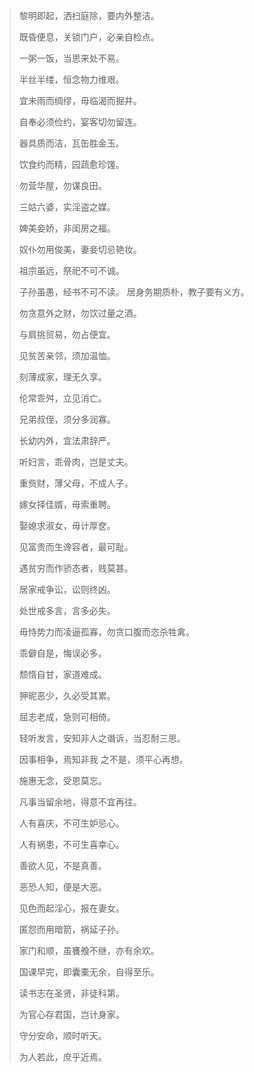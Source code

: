 > 黎明即起，洒扫庭除，要内外整洁。
> 
> 既昏便息，关锁门户，必亲自检点。
> 
> 一粥一饭，当思来处不易。
> 
> 半丝半缕，恒念物力维艰。
>
> 宜未雨而绸缪，毋临渴而掘井。
> 
> 自奉必须俭约，宴客切勿留连。
> 
> 器具质而洁，瓦缶胜金玉。
> 
> 饮食约而精，园蔬愈珍馐。
> 
> 勿营华屋，勿谋良田。
> 
> 三姑六婆，实淫盗之媒。
> 
> 婢美妾娇，非闺房之福。
> 
> 奴仆勿用俊美，妻妾切忌艳妆。
> 
> 祖宗虽远，祭祀不可不诚。
> 
> 子孙虽愚，经书不可不读。
> 居身务期质朴，教子要有义方。
> 
> 勿贪意外之财，勿饮过量之酒。
> 
> 与肩挑贸易，勿占便宜。
> 
> 见贫苦亲邻，须加温恤。
> 
> 刻薄成家，理无久享。
> 
> 伦常乖舛，立见消亡。
> 
> 兄弟叔侄，须分多润寡。
> 
> 长幼内外，宜法肃辞严。
> 
> 听妇言，乖骨肉，岂是丈夫。
> 
> 重赀财，薄父母，不成人子。
> 
> 嫁女择佳婿，毋索重聘。
> 
> 娶媳求淑女，毋计厚奁。
> 
> 见富贵而生谗容者，最可耻。
> 
> 遇贫穷而作骄态者，贱莫甚。
> 
> 居家戒争讼，讼则终凶。
> 
> 处世戒多言，言多必失。
> 
> 毋恃势力而凌逼孤寡，勿贪口腹而恣杀牲禽。
> 
> 乖僻自是，悔误必多。
> 
> 颓惰自甘，家道难成。
> 
> 狎昵恶少，久必受其累。
> 
> 屈志老成，急则可相倚。
> 
> 轻听发言，安知非人之谮诉，当忍耐三思。
> 
> 因事相争，焉知非我 之不是，须平心再想。
> 
> 施惠无念，受恩莫忘。
> 
> 凡事当留余地，得意不宜再往。
> 
> 人有喜庆，不可生妒忌心。
> 
> 人有祸患，不可生喜幸心。
> 
> 善欲人见，不是真善。
> 
> 恶恐人知，便是大恶。
> 
> 见色而起淫心，报在妻女。
> 
> 匿怨而用暗箭，祸延子孙。
> 
> 家门和顺，虽饔飧不继，亦有余欢。
> 
> 国课早完，即囊橐无余，自得至乐。
> 
> 读书志在圣贤，非徒科第。
> 
> 为官心存君国，岂计身家。
> 
> 守分安命，顺时听天。
> 
> 为人若此，庶乎近焉。



